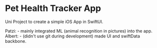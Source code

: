 # Pet Health Tracker App

Uni Project to create a simple iOS App in SwiftUI.

Patzi: - mainly integrated ML (animal recognition in pictures) into the app.
Albert: - (didn't use git during development) made UI and swiftData backbone.
